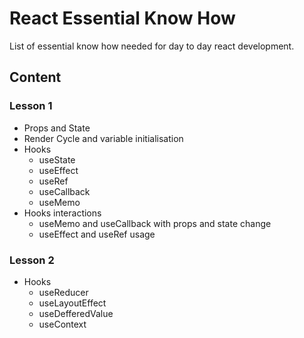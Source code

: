 # React Essential Know How

List of essential know how needed for day to day react development.

## Content

### Lesson 1

- Props and State
- Render Cycle and variable initialisation
- Hooks
  - useState
  - useEffect
  - useRef
  - useCallback
  - useMemo
- Hooks interactions
  - useMemo and useCallback with props and state change
  - useEffect and useRef usage

### Lesson 2

- Hooks
  - useReducer
  - useLayoutEffect
  - useDefferedValue
  - useContext
